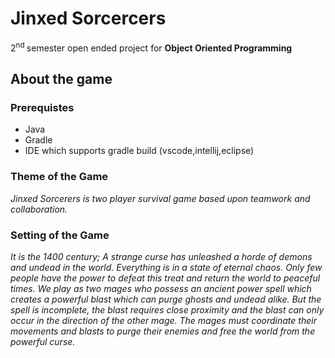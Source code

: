 # Jinxed Sorcercers
2<sup>nd </sup> semester open ended project for **Object Oriented Programming**	
## About the game
### Prerequistes
- Java
- Gradle
- IDE which supports gradle build (vscode,intellij,eclipse)
### Theme of the Game
*Jinxed Sorcerers is two player survival game based upon teamwork and collaboration.*
### Setting of the Game
*It is the 1400 century; A strange curse has unleashed a horde of demons and undead in the world. Everything is in a state of eternal chaos. Only few people have the power to defeat this treat and return the world to peaceful times. We play as two mages who possess an ancient power spell which creates a powerful blast which can purge ghosts and undead alike. But the spell is incomplete, the blast requires close proximity and the blast can only occur in the direction of the other mage. The mages must coordinate their movements and blasts to purge their enemies and free the world from the powerful curse.*

